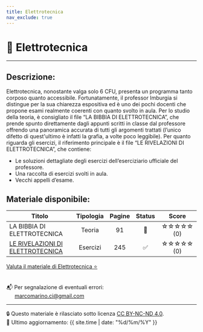 ```yaml
---
title: Elettrotecnica
nav_exclude: true
---
```


# 📘 Elettrotecnica
---
## Descrizione:
Elettrotecnica, nonostante valga solo 6 CFU, presenta un programma tanto corposo quanto accessibile. Fortunatamente, il professor Imburgia si distingue per la sua chiarezza espositiva ed è uno dei pochi docenti che propone esami realmente coerenti con quanto svolto in aula. Per lo studio della teoria, è consigliato il file “LA BIBBIA DI ELETTROTECNICA”, che prende spunto direttamente dagli appunti scritti in classe dal professore offrendo una panoramica accurata di tutti gli argomenti trattati (l’unico difetto di quest'ultimo è infatti la grafia, a volte poco leggibile). Per quanto riguarda gli esercizi, il riferimento principale è il file “LE RIVELAZIONI DI ELETTROTECNICA”, che contiene:
- Le soluzioni dettagliate degli esercizi dell’eserciziario ufficiale del professore.
- Una raccolta di esercizi svolti in aula.
- Vecchi appelli d’esame.

## Materiale disponibile:

<table>
  <thead>
    <tr>
      <th style="width: 69%; text-align: center;">Titolo</th>
      <th style="width: 2%; text-align: center;">Tipologia</th>
      <th style="width: 2%; text-align: center;">Pagine</th>
      <th style="width: 2%; text-align: center;">Status</th>
      <th style="width: 25%; text-align: center;">Score</th>
    </tr>
  </thead>
  <tbody>
    <tr>
      <td>LA BIBBIA DI ELETTROTECNICA</td>
      <td style="text-align: center;">Teoria</td>
      <td style="text-align: center;">91</td>
      <td style="text-align: center;">🔄</td>
      <td style="text-align: center;">☆☆☆☆☆ (0)</td>
    </tr>
    <tr>
      <td>
        <a href="../Elettrotecnica/LE RIVELAZIONI DI ELETTROTECNICA.pdf" target="_blank">LE RIVELAZIONI DI ELETTROTECNICA</a>
      </td>
      <td style="text-align: center;">Esercizi</td>
      <td style="text-align: center;">245</td>
      <td style="text-align: center;">✅</td>
      <td style="text-align: center;">☆☆☆☆☆ (0)</td>
    </tr>
  </tbody>
</table>

<a href="https://forms.gle/FdiNix35fyMHXay76" target="_blank" rel="noopener noreferrer">
  Valuta il materiale di Elettrotecnica ⭐
</a> <br><br>

📬 Per segnalazione di eventuali errori:  
&emsp;&nbsp;&nbsp;[marcomarino.ci@gmail.com](mailto:marcomarino.ci@gmail.com)

---
🔒 Questo materiale è rilasciato sotto licenza [CC BY-NC-ND 4.0](https://creativecommons.org/licenses/by-nc-nd/4.0/).  
🔗 Ultimo aggiornamento: {{ site.time | date: "%d/%m/%Y" }}
